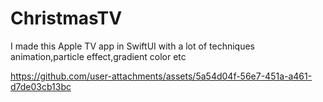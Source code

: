 # ChristmasTV
I made this Apple TV app in SwiftUI with a lot of techniques animation,particle effect,gradient color etc


https://github.com/user-attachments/assets/5a54d04f-56e7-451a-a461-d7de03cb13bc

